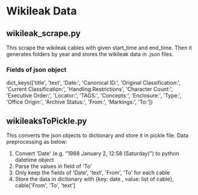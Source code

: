 # Wikileak Data

## wikileak_scrape.py
 This scrape the wikileak cables with given start_time and end_time. Then it generates folders by year and stores the wikileak data in .json files.

### Fields of json object
dict_keys(['title', 'text', 'Date:', 'Canonical ID:', 'Original Classification:', 'Current Classification:', 'Handling Restrictions', 'Character Count:', 'Executive Order:', 'Locator:', 'TAGS:', 'Concepts:', 'Enclosure:', 'Type:', 'Office Origin:', 'Archive Status:', 'From:', 'Markings:', 'To:'])

## wikileaksToPickle.py
This converts the json objects to dictionary and store it in pickle file. Data preprocessing as below:
1. Convert 'Date' (e.g. "1988 January 2, 12:58 (Saturday)") to python datetime object 
2. Parse the values in field of 'To'
3. Only keep the fields of 'Date', 'text', 'From', 'To' for each cable
4. Store the data in dictionary with {key: date , value: list of cable}, cable['From', 'To', 'text']
